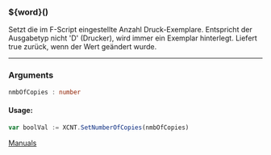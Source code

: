 ﻿### ${word}()
Setzt die im F-Script eingestellte Anzahl Druck-Exemplare. Entspricht der Ausgabetyp nicht 'D' (Drucker), wird immer ein Exemplar hinterlegt. Liefert true zurück, wenn der Wert geändert wurde.

----

### Arguments
```ts
nmbOfCopies : number
```
#### Usage:
```ts
var boolVal := XCNT.SetNumberOfCopies(nmbOfCopies)
```

[Manuals](https://manuals.opacc.ch/docs/doku2401/F-Script/ScriptBlockFunc.XCNT.SetNumberOfCopies.html)
